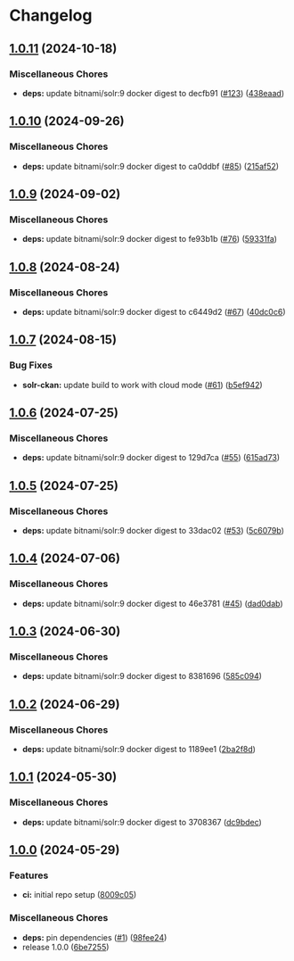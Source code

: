 # Changelog

## [1.0.11](https://github.com/teutonet/oci-images/compare/solr-ckan-v1.0.10...solr-ckan-v1.0.11) (2024-10-18)


### Miscellaneous Chores

* **deps:** update bitnami/solr:9 docker digest to decfb91 ([#123](https://github.com/teutonet/oci-images/issues/123)) ([438eaad](https://github.com/teutonet/oci-images/commit/438eaadc00c35d84f88fd5d50aca8001f515896d))

## [1.0.10](https://github.com/teutonet/oci-images/compare/solr-ckan-v1.0.9...solr-ckan-v2.48.0) (2024-09-26)


### Miscellaneous Chores

* **deps:** update bitnami/solr:9 docker digest to ca0ddbf ([#85](https://github.com/teutonet/oci-images/issues/85)) ([215af52](https://github.com/teutonet/oci-images/commit/215af52387afb7586e843881d02ad92c38d171b4))

## [1.0.9](https://github.com/teutonet/oci-images/compare/solr-ckan-v1.0.8...solr-ckan-v1.0.9) (2024-09-02)


### Miscellaneous Chores

* **deps:** update bitnami/solr:9 docker digest to fe93b1b ([#76](https://github.com/teutonet/oci-images/issues/76)) ([59331fa](https://github.com/teutonet/oci-images/commit/59331fac5295f2a994dea630f7c5a9a6d313e9c8))

## [1.0.8](https://github.com/teutonet/oci-images/compare/solr-ckan-v1.0.7...solr-ckan-v1.0.8) (2024-08-24)


### Miscellaneous Chores

* **deps:** update bitnami/solr:9 docker digest to c6449d2 ([#67](https://github.com/teutonet/oci-images/issues/67)) ([40dc0c6](https://github.com/teutonet/oci-images/commit/40dc0c6d1730f9aa2f84b42253deb82632484516))

## [1.0.7](https://github.com/teutonet/oci-images/compare/solr-ckan-v1.0.6...solr-ckan-v1.0.7) (2024-08-15)


### Bug Fixes

* **solr-ckan:** update build to work with cloud mode ([#61](https://github.com/teutonet/oci-images/issues/61)) ([b5ef942](https://github.com/teutonet/oci-images/commit/b5ef94289965df3e3fcf97af23b2029fa7aeda2c))

## [1.0.6](https://github.com/teutonet/oci-images/compare/solr-ckan-v1.0.5...solr-ckan-v1.0.6) (2024-07-25)


### Miscellaneous Chores

* **deps:** update bitnami/solr:9 docker digest to 129d7ca ([#55](https://github.com/teutonet/oci-images/issues/55)) ([615ad73](https://github.com/teutonet/oci-images/commit/615ad73a0ccd72235bbe322c1e0cd26f4afeb9b1))

## [1.0.5](https://github.com/teutonet/oci-images/compare/solr-ckan-v1.0.4...solr-ckan-v1.0.5) (2024-07-25)


### Miscellaneous Chores

* **deps:** update bitnami/solr:9 docker digest to 33dac02 ([#53](https://github.com/teutonet/oci-images/issues/53)) ([5c6079b](https://github.com/teutonet/oci-images/commit/5c6079b1c9a3d9058fd695ccf5a6630d19bd122e))

## [1.0.4](https://github.com/teutonet/oci-images/compare/solr-ckan-v1.0.3...solr-ckan-v1.0.4) (2024-07-06)


### Miscellaneous Chores

* **deps:** update bitnami/solr:9 docker digest to 46e3781 ([#45](https://github.com/teutonet/oci-images/issues/45)) ([dad0dab](https://github.com/teutonet/oci-images/commit/dad0dabf82658c235342b3ceadea8a8eaa837596))

## [1.0.3](https://github.com/teutonet/oci-images/compare/solr-ckan-v1.0.2...solr-ckan-v1.0.3) (2024-06-30)


### Miscellaneous Chores

* **deps:** update bitnami/solr:9 docker digest to 8381696 ([585c094](https://github.com/teutonet/oci-images/commit/585c094add164a8237a84fb2a0eb742fe9231c6f))

## [1.0.2](https://github.com/teutonet/oci-images/compare/solr-ckan-v1.0.1...solr-ckan-v1.0.2) (2024-06-29)


### Miscellaneous Chores

* **deps:** update bitnami/solr:9 docker digest to 1189ee1 ([2ba2f8d](https://github.com/teutonet/oci-images/commit/2ba2f8db5350e88fd9989df043b2df2d5425561c))

## [1.0.1](https://github.com/teutonet/oci-images/compare/solr-ckan-v1.0.0...solr-ckan-v1.0.1) (2024-05-30)


### Miscellaneous Chores

* **deps:** update bitnami/solr:9 docker digest to 3708367 ([dc9bdec](https://github.com/teutonet/oci-images/commit/dc9bdececf67b6210e39add3f4af219dc35bbbe1))

## [1.0.0](https://github.com/teutonet/oci-images/compare/solr-ckan-v0.1.0...solr-ckan-v1.0.0) (2024-05-29)


### Features

* **ci:** initial repo setup ([8009c05](https://github.com/teutonet/oci-images/commit/8009c050a2ef05c2d1dd5c6406f6499064442b46))


### Miscellaneous Chores

* **deps:** pin dependencies ([#1](https://github.com/teutonet/oci-images/issues/1)) ([98fee24](https://github.com/teutonet/oci-images/commit/98fee2463e2464390affc4c52c3dbe95151ff5f6))
* release 1.0.0 ([6be7255](https://github.com/teutonet/oci-images/commit/6be725545d58cb559c435c759af1f25b69743186))
